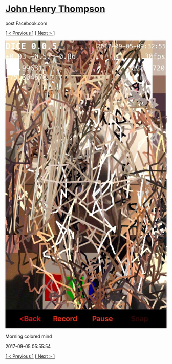 # [John Henry Thompson](../README.md)
post Facebook.com

[[ < Previous ]](2017-09-06-1.md) [[ Next > ]](2017-09-04-1.md)

[![](../media/2017-09-05/Morning-colored-mind.jpg)](../README.md)

Morning colored mind

2017-09-05 05:55:54

[[ < Previous ]](2017-09-06-1.md) [[ Next > ]](2017-09-04-1.md)